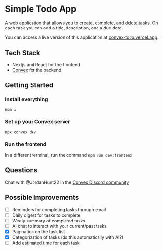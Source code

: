# Simple Todo App

A web application that allows you to create, complete, and delete tasks. On each
task you can add a title, description, and a due date.

You can access a live version of this application at [convex-todo.vercel.app](www.convex-todo.vercel.app).

## Tech Stack

- Nextjs and React for the frontend
- [Convex](www.convex.dev) for the backend

## Getting Started

### Install everything

`npm i`

### Set up your Convex server

`npx convex dev`

### Run the frontend

In a different terminal, run the command
`npm run dev:frontend`

## Questions

Chat with @JordanHunt22 in the [Convex Discord community](https://convex.dev/community)

## Possible Improvements

- [ ] Reminders for completing tasks through email
- [ ] Daily digest for tasks to complete
- [ ] Weely summary of completed tasks
- [ ] AI chat to interact with your current/past tasks
- [x] Pagination on the task list
- [x] Categorization of tasks (do this automatically with AI?)
- [ ] Add estimated time for each task
